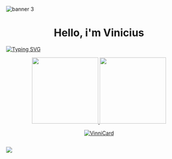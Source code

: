 ![banner 3](https://s2.ezgif.com/tmp/ezgif-20cd7911ec06eb.gif)


<h1 align="center">Hello, i'm Vinicius </h1> 

<a href="https://git.io/typing-svg"><img src="https://readme-typing-svg.herokuapp.com?font=Fira+Code&pause=1000&color=FFFFFF&width=435&lines=Estudante+de+economia" alt="Typing SVG" /></a>


  <div align="center">
<a href="https://github.com/VinniCard">
<img height="180" src="https://github-readme-stats.vercel.app/api?username=VinniCard&show_icons=true&theme=dark&include_all_commits=true&count_private=true"/>
<img height="180em" src="https://github-readme-stats.vercel.app/api/top-langs/?username=VinniCard&layout=compact&langs_count=7&theme=dark"/>
<p><img align="center" src="https://github-readme-streak-stats.herokuapp.com/?user=VinniCard&&theme=dark" alt="VinniCard" /></p>
 </div>
  
  ##
  
 <div> 
 <a href = "mailto:viniciuscardosorr@gmail.com"><img src="https://img.shields.io/badge/-Gmail-%23333?style=for-the-badge&logo=gmail&logoColor=white" target="_blank"></a>
 
 
  </div> 
 
